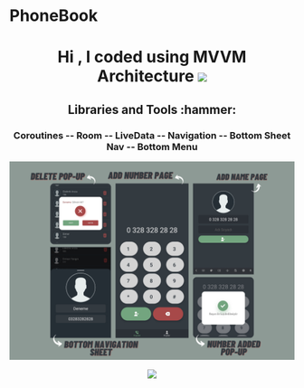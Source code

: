 # PhoneBook

<h1 align="center">Hi , I coded using MVVM Architecture  <img src="https://media.giphy.com/media/hvRJCLFzcasrR4ia7z/giphy.gif" width="35"></h1>

<h2 align="center"> Libraries and Tools :hammer:</h2>

<h3 align="center"> 
  
 **Coroutines -- Room  -- LiveData -- Navigation -- Bottom Sheet Nav -- Bottom Menu**
  
</h3>

<p align="center">
<img src="/previews/PhoneBook.png"  width="800">
</p>

<p align="center">
<img src="/previews/PhoneBook.gif "width="800">
</p>
